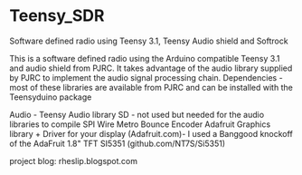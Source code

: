 # Teensy_SDR
Software defined radio using Teensy 3.1, Teensy Audio shield and Softrock

This is a software defined radio using the Arduino compatible Teensy 3.1 and audio shield from PJRC. 
It takes advantage of the audio library supplied by PJRC to implement the audio signal processing chain.
Dependencies - most of these libraries are available from PJRC and can be installed with the Teensyduino package

Audio - Teensy Audio library
SD - not used but needed for the audio libraries to compile
SPI
Wire
Metro
Bounce
Encoder
Adafruit Graphics library + Driver for your display (Adafruit.com)- I used a Banggood knockoff of the AdaFruit 1.8" TFT
SI5351 (github.com/NT7S/Si5351)

project blog: rheslip.blogspot.com

